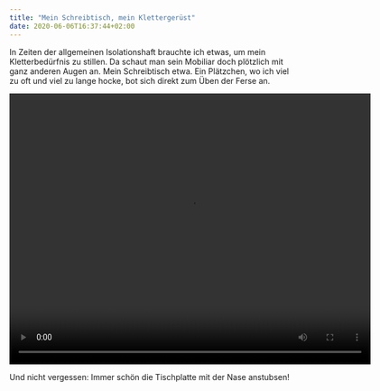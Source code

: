 ```yaml
---
title: "Mein Schreibtisch, mein Klettergerüst"
date: 2020-06-06T16:37:44+02:00
---
```


In Zeiten der allgemeinen Isolationshaft brauchte ich etwas, um mein Kletterbedürfnis zu stillen.
Da schaut man sein Mobiliar doch plötzlich mit ganz anderen Augen an.
Mein Schreibtisch etwa.
Ein Plätzchen, wo ich viel zu oft und viel zu lange hocke, bot sich direkt zum Üben der Ferse an.

<video width="640" height="480" controls>
<source src="/video/schreibtisch.webm" type="video/webm" />
</video>

Und nicht vergessen: Immer schön die Tischplatte mit der Nase anstubsen!
